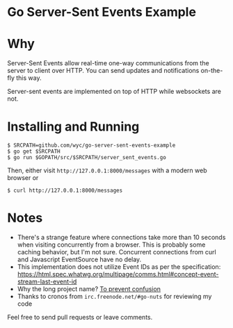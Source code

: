 Go Server-Sent Events Example
=============================

# Why
Server-Sent Events allow real-time one-way communications from the server
to client over HTTP. You can send updates and notifications on-the-fly this way.

Server-sent events are implemented on top of HTTP while websockets are not.

# Installing and Running
```
$ SRCPATH=github.com/wyc/go-server-sent-events-example
$ go get $SRCPATH
$ go run $GOPATH/src/$SRCPATH/server_sent_events.go
```

Then, either visit `http://127.0.0.1:8000/messages` with a modern web browser or
```
$ curl http://127.0.0.1:8000/messages
```

# Notes
- There's a strange feature where connections take more than 10 seconds when visiting
concurrently from a browser. This is probably some caching behavior, but I'm not sure.
Concurrent connections from curl and Javascript EventSource have no delay.
- This implementation does not utilize Event IDs as per the specification:
https://html.spec.whatwg.org/multipage/comms.html#concept-event-stream-last-event-id
- Why the long project name?
[To prevent confusion](http://en.wikipedia.org/wiki/Streaming_SIMD_Extensions)
- Thanks to cronos from `irc.freenode.net/#go-nuts` for reviewing my code

Feel free to send pull requests or leave comments.
